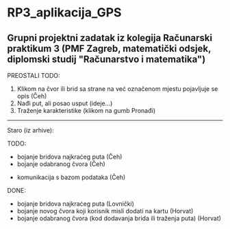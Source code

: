 # RP3_aplikacija_GPS
Grupni projektni zadatak iz kolegija Računarski praktikum 3 (PMF Zagreb, matematički odsjek, diplomski studij "Računarstvo i matematika")
--------------------------------

PREOSTALI TODO:

1. Klikom na čvor ili brid sa strane na već označenom mjestu pojavljuje se opis (Čeh)
2. Nađi put, ali posao usput (ideje...)
3. Traženje karakteristike (klikom na gumb Pronađi)

--------------------------------

Staro (iz arhive):

TODO:
  + bojanje bridova najkraćeg puta (Čeh)
  + bojanje odabranog čvora (Čeh)
  - komunikacija s bazom podataka (Čeh)

DONE:
  - bojanje bridova najkraćeg puta (Lovnički)
  - bojanje novog čvora koji korisnik misli dodati na kartu (Horvat)
  - bojanje odabranog čvora (kod dodavanja brida ili traženja puta) (Horvat)
